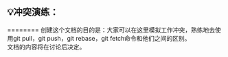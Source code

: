 ## :bulb:冲突演练：
========
创建这个文档的目的是：大家可以在这里模拟工作冲突，熟练地去使用git pull，git push，git rebase，git fetch命令和他们之间的区别。  
文档的内容将在讨论后决定。
